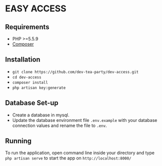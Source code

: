 # EASY ACCESS

## Requirements ##

* PHP >=5.5.9
* [Composer](http://getcomposer.org/)

## Installation ##

* `git clone https://github.com/dev-tea-party/dev-access.git`
* `cd dev-access`
* `composer install`
* `php artisan key:generate`

## Database Set-up

* Create a database in mysql.
* Update the database environment file `.env.example` with your database connection values and rename the file to `.env`.

## Running ##

To run the application, open command line inside your directory and type `php artisan serve` to start the app on `http://localhost:8000/`
